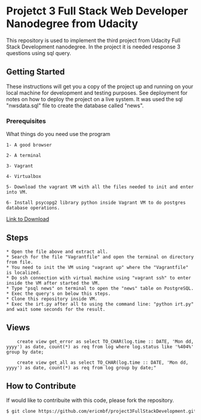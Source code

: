 # Projetct 3 Full Stack Web Developer Nanodegree from Udacity
This repository is used to implement the third project from Udacity Full Stack Development nanodegree. In the project it is needed response 3 questions using sql query.

## Getting Started

These instructions will get you a copy of the project up and running on your local machine for development and testing purposes. See deployment for notes on how to deploy the project on a live system. It was used the sql "nwsdata.sql" file to create the database called "news".

### Prerequisites

What things do you need use the program

```
1- A good browser

2- A terminal

3- Vagrant

4- Virtualbox

5- Download the vagrant VM with all the files needed to init and enter into VM.

6- Install psycopg2 library python inside Vagrant VM to do postgres database operations. 
```
[Link to Download](https://d17h27t6h515a5.cloudfront.net/topher/2016/August/57b5f748_newsdata/newsdata.zip)
## Steps
```
* Open the file above and extract all.
* Search for the file "Vagrantfile" and open the terminal on directory from file.
* You need to init the VM using "vagrant up" where the "Vagrantfile" is localized.
* Do ssh connection with virtual machine using "vagrant ssh" to enter inside the VM after started the VM.
* Type "psql news" on terminal to open the "news" table on PostgreSQL. 
* Exec the query's on below this steps.
* Clone this repository inside VM.
* Exec the irt.py after all to using the command line: "python irt.py" and wait some seconds for the result.
```

## Views
```
    create view get_error as select TO_CHAR(log.time :: DATE, 'Mon dd, yyyy') as date, count(*) as req from log where log.status like '%404%' group by date;

    create view get_all as select TO_CHAR(log.time :: DATE, 'Mon dd, yyyy') as date, count(*) as req from log group by date;"
```

## How to Contribute

If would like to contribuite with this code, please fork the repository.

```sh
$ git clone https://github.com/ericmbf/project3FullStackDevelopment.git
```

